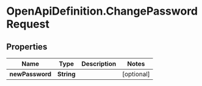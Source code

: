 # OpenApiDefinition.ChangePasswordRequest

## Properties

Name | Type | Description | Notes
------------ | ------------- | ------------- | -------------
**newPassword** | **String** |  | [optional] 


